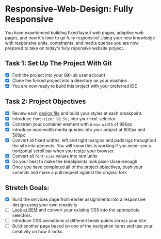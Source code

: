 # Responsive-Web-Design: Fully Responsive

You have experienced building fixed layout web pages, adaptive web pages, and now it's time to go fully responsive!  Using your new knowledge with responsive units, contstraints, and media queries you are now prepared to take on today's fully reponsive website project.

## Task 1: Set Up The Project With Git

* [X] Fork the project into your GitHub user account
* [X] Clone the forked project into a directory on your machine
* [X] You are now ready to build this project with your preferred IDE

## Task 2: Project Objectives

* [X] Review each [design file](design-files) and build your styles at each breakpoint.
* [X] Introduce `font-size: 62.5%;` into your `html` selector.
* [X] Constrain your container element with a `max-width` of 880px
* [X] Introduce max-width media queries into your project at 800px and 500px  
* [X] Convert all fixed widths, left and right margins and paddings throughout the site into percents. You will know this is working if you never see a horizontal scroll bar when you resize your browser.
* [X] Convert all `font-size` values into rem units
* [X] Do your best to make the breakpoints look pixel-close-enough
* [X] Once you have completed all of the project objectives, push your commits and make a pull request against the original fork

## Stretch Goals:
* [X] Build the services page from earlier assignments into a responsive design using your own creativity
* [ ] [Look at BEM](http://getbem.com/) and convert your existing CSS into the appropriate selectors.
* [ ] Introduce CSS animations at different break points across your site
* [ ] Build another page based on one of the navigation items and use your creativity on how it looks.
